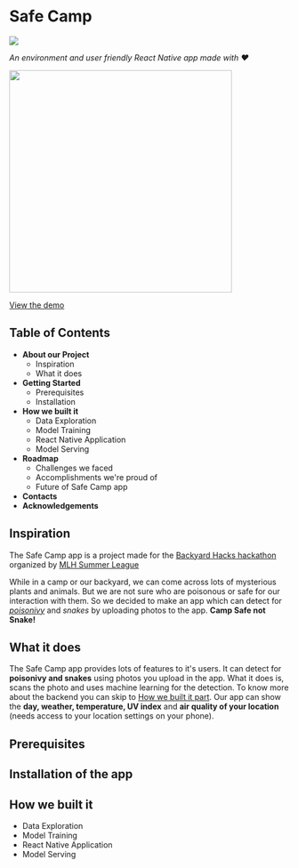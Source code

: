 # Safe Camp 

![](https://img.shields.io/badge/Safe%20Camp-Camp%20Safe%20not%20Snake-blue)

*An environment and user friendly React Native app made with ❤️*

<img src = "https://user-images.githubusercontent.com/53336715/82744967-d3acd600-9d9c-11ea-8db8-79b48452bd99.png" width="400" height="400">

[View the demo]()

## Table of Contents

* **About our Project**
  * Inspiration
  * What it does
* **Getting Started**
  * Prerequisites
  * Installation
* **How we built it**
  * Data Exploration
  * Model Training
  * React Native Application
  * Model Serving
* **Roadmap**
  * Challenges we faced
  * Accomplishments we're proud of
  * Future of Safe Camp app
* **Contacts**
* **Acknowledgements**

## Inspiration

The Safe Camp app is a project made for the [Backyard Hacks hackathon](https://organize.mlh.io/participants/events/3466-backyardhacks) organized by [MLH Summer League](https://mlh.io/)

While in a camp or our backyard, we can come across lots of mysterious plants and animals. But we are not sure who are poisonous or safe for our interaction with them. So we decided to make an app which can detect for *[poisonivy](https://g.co/kgs/Wj5XMo)* and *snakes* by uploading photos to the app. 
**Camp Safe not Snake!**

## What it does

The Safe Camp app provides lots of features to it's users. It can detect for **poisonivy and snakes** using photos you upload in the app. What it does is, scans the photo and uses machine learning for the detection. To know more about the backend you can skip to [How we built it part](). Our app can show the **day, weather, temperature, UV index** and **air quality of your location** (needs access to your location settings on your phone). 

## Prerequisites


## Installation of the app


## How we built it
* Data Exploration
* Model Training
* React Native Application
* Model Serving

